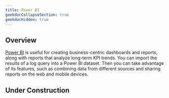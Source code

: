 ```yaml
---
title: Power BI
geekdocCollapseSection: true
geekdocHidden: true
---
```


## Overview
[Power BI](https://learn.microsoft.com/power-bi/fundamentals/power-bi-overview) is useful for creating business-centric dashboards and reports, along with reports that analyze long-term KPI trends. You can import the results of a log query into a Power BI dataset. Then you can take advantage of its features, such as combining data from different sources and sharing reports on the web and mobile devices.

## Under Construction
